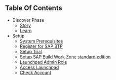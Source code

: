 ## Table Of Contents

<!-- disco-toc-start -->
- Discover Phase
  - [Story](../1_Discover/1_Story.md)
  - [Learn](../1_Discover/2_Learn.md)
- Setup
  - [System Prerequisites](../2_Setup/1_System_Prerequisites.md)
  - [Register for SAP BTP](../2_Setup/2_Register%20for%20SAP%20BTP.md)
  - [Setup Trial](../2_Setup/3_Setup%20Trial.md)
  - [Setup SAP Build Work Zone standard edition](../2_Setup/4_Setup%20SAP%20Build%20Work%20Zone%20standard%20edition.md)
  - [Launchpad Admin Role](../2_Setup/5_Launchpad%20Admin%20Role.md)
  - [Access Launchpad](../2_Setup/6_Access%20Launchpad.md)
  - [Check Account](../2_Setup/7_Check%20Account.md)
 
<!-- disco-toc-end -->
